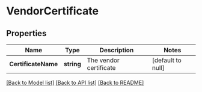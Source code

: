 # VendorCertificate

## Properties
Name | Type | Description | Notes
------------ | ------------- | ------------- | -------------
**CertificateName** | **string** | The vendor certificate | [default to null]

[[Back to Model list]](../README.md#documentation-for-models) [[Back to API list]](../README.md#documentation-for-api-endpoints) [[Back to README]](../README.md)

